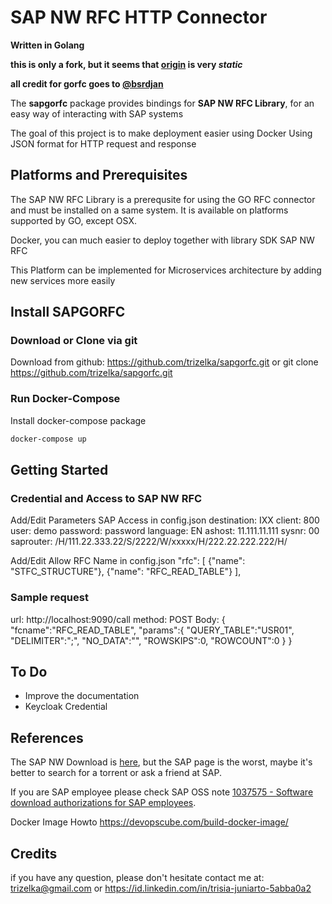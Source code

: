 # SAP NW RFC HTTP Connector 

**Written in Golang**

**this is only a fork, but it seems that [origin](https://github.com/SAP/gorfc) is very *static***  

**all credit for gorfc goes to [@bsrdjan](https://github.com/bsrdjan)**  

The **sapgorfc** package provides bindings for **SAP NW RFC Library**, for an easy way of interacting with SAP systems

The goal of this project is to make deployment easier using Docker
Using JSON format for HTTP request and response

## Platforms and Prerequisites

The SAP NW RFC Library is a prerequsite for using the GO RFC connector and must be installed on a same system. It is available on platforms supported by GO, except OSX.

Docker, you can much easier to deploy together with library SDK SAP NW RFC

This Platform can be implemented for Microservices architecture by adding new services more easily

## Install SAPGORFC
### Download or Clone via git
Download from github: https://github.com/trizelka/sapgorfc.git or
git clone https://github.com/trizelka/sapgorfc.git

### Run Docker-Compose
Install docker-compose package

```bash
docker-compose up
```

## Getting Started
### Credential and Access to SAP NW RFC
Add/Edit Parameters SAP Access in config.json
    destination: IXX
    client: 800
    user: demo
    password: password
    language: EN
    ashost: 11.111.11.111
    sysnr: 00
    saprouter: /H/111.22.333.22/S/2222/W/xxxxx/H/222.22.222.222/H/

Add/Edit Allow RFC Name in config.json
"rfc": [
		{"name": "STFC_STRUCTURE"},
		{"name": "RFC_READ_TABLE"}
    ],

### Sample request
url: http://localhost:9090/call
method: POST
Body:
{
	"fcname":"RFC_READ_TABLE",
	"params":{
		"QUERY_TABLE":"USR01",
		"DELIMITER":";",
		"NO_DATA":"",
		"ROWSKIPS":0,
		"ROWCOUNT":0
	}
}

## To Do
* Improve the documentation
* Keycloak Credential

## References
The SAP NW Download is [here](https://launchpad.support.sap.com/#/softwarecenter/template/products/%20_APP=00200682500000001943&_EVENT=DISPHIER&HEADER=Y&FUNCTIONBAR=N&EVENT=TREE&NE=NAVIGATE&ENR=01200314690200010197&V=MAINT&TA=ACTUAL&PAGE=SEARCH), but the SAP page is the worst, maybe it's better to search for a torrent or ask a friend at SAP.

If you are SAP employee please check SAP OSS note [1037575 - Software download authorizations for SAP employees](http://service.sap.com/sap/support/notes/1037575).

Docker Image Howto https://devopscube.com/build-docker-image/

## Credits
if you have any question, please don't hesitate contact me at: trizelka@gmail.com or https://id.linkedin.com/in/trisia-juniarto-5abba0a2